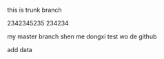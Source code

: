 this is trunk branch

2342345235
234234

my master branch
shen me dongxi 
test wo de github

add data